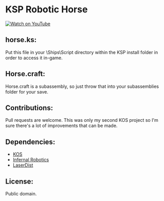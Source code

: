 # KSP Robotic Horse

[![Watch on YouTube](https://img.youtube.com/vi/MXVKTGmOl8o/0.jpg)](https://youtu.be/MXVKTGmOl8o)

## horse.ks:

Put this file in your \Ships\Script directory within the KSP install folder in order to access it in-game.

## Horse.craft:

Horse.craft is a subassembly, so just throw that into your subassemblies folder for your save.

## Contributions:

Pull requests are welcome. This was only my second KOS project so I'm sure there's a lot of improvements that can be made.

## Dependencies:

- [KOS](https://ksp-kos.github.io/KOS/)
- [Infernal Robotics](https://forum.kerbalspaceprogram.com/index.php?/topic/104535-112-magic-smoke-industries-infernal-robotics-202/)
- [LaserDist](https://github.com/Dunbaratu/LaserDist)

## License: 

Public domain.

